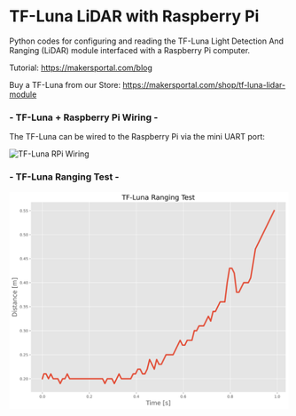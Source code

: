 # TF-Luna LiDAR with Raspberry Pi
Python codes for configuring and reading the TF-Luna Light Detection And Ranging (LiDAR) module interfaced with a Raspberry Pi computer.

Tutorial: https://makersportal.com/blog

Buy a TF-Luna from our Store: https://makersportal.com/shop/tf-luna-lidar-module

### - TF-Luna + Raspberry Pi Wiring - 

The TF-Luna can be wired to the Raspberry Pi via the mini UART port:

![TF-Luna RPi Wiring](https://static1.squarespace.com/static/59b037304c0dbfb092fbe894/t/6009f277b8566661c36dfa67/1611264637375/TF_luna_RPi_wiring.png?format=1500w)

### - TF-Luna Ranging Test - 

![TF-Luna Ranging Test](./images/tfluna_test_plot_white.png)

